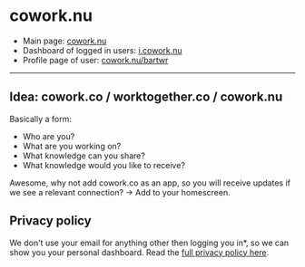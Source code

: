 # cowork.nu

- Main page: [cowork.nu](https://cowork.nu)
- Dashboard of logged in users: [i.cowork.nu](https://i.cowork.nu)
- Profile page of user: [cowork.nu/bartwr](https://cowork.nu/bartwr)

____

## Idea: cowork.co / worktogether.co / cowork.nu

Basically a form:

- Who are you?
- What are you working on?
- What knowledge can you share?
- What knowledge would you like to receive?

Awesome, why not add cowork.co as an app, so you will receive updates if we see a relevant connection? -> Add to your homescreen.

## Privacy policy

We don't use your email for anything other then logging you in*, so we can show you your personal dashboard. Read the [full privacy policy here](..).
